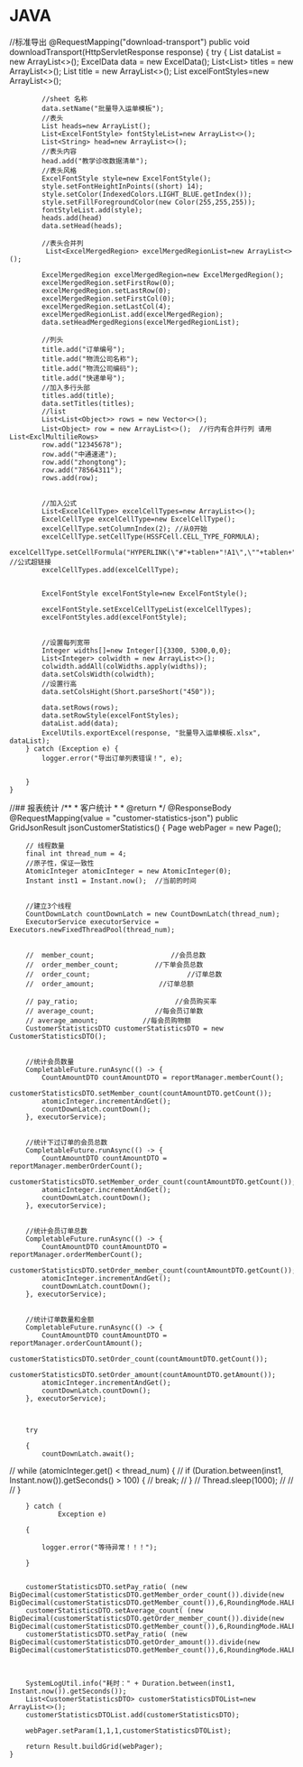 # JAVA
//标准导出
 @RequestMapping("download-transport")
    public void downloadTransport(HttpServletResponse response) {
        try {
            List<ExcelData> dataList = new ArrayList<>();
            ExcelData data = new ExcelData();
            List<List<String>> titles = new ArrayList<>();
            List<String> title = new ArrayList<>();
            List<ExcelFontStyle> excelFontStyles=new ArrayList<>();




            //sheet 名称
            data.setName("批量导入运单模板");
            //表头
            List heads=new ArrayList();
            List<ExcelFontStyle> fontStyleList=new ArrayList<>();
            List<String> head=new ArrayList<>();
            //表头内容
            head.add("教学诊改数据清单");
            //表头风格
            ExcelFontStyle style=new ExcelFontStyle();
            style.setFontHeightInPoints((short) 14);
            style.setColor(IndexedColors.LIGHT_BLUE.getIndex()); 
            style.setFillForegroundColor(new Color(255,255,255));
            fontStyleList.add(style);
            heads.add(head)
            data.setHead(heads);
            
            //表头合并列
             List<ExcelMergedRegion> excelMergedRegionList=new ArrayList<>();
            
            ExcelMergedRegion excelMergedRegion=new ExcelMergedRegion();
            excelMergedRegion.setFirstRow(0);
            excelMergedRegion.setLastRow(0);
            excelMergedRegion.setFirstCol(0);
            excelMergedRegion.setLastCol(4);
            excelMergedRegionList.add(excelMergedRegion);
            data.setHeadMergedRegions(excelMergedRegionList);
            
            //列头
            title.add("订单编号");
            title.add("物流公司名称");
            title.add("物流公司编码");
            title.add("快递单号");
            //加入多行头部
            titles.add(title);
            data.setTitles(titles);
            //list
            List<List<Object>> rows = new Vector<>();
            List<Object> row = new ArrayList<>();  //行内有合并行列 请用List<ExclMultilieRows>
            row.add("12345678");
            row.add("中通速递");
            row.add("zhongtong");
            row.add("78564311");
            rows.add(row);
            
            
            //加入公式
            List<ExcelCellType> excelCellTypes=new ArrayList<>();
            ExcelCellType excelCellType=new ExcelCellType();
            excelCellType.setColumnIndex(2); //从0开始
            excelCellType.setCellType(HSSFCell.CELL_TYPE_FORMULA);
            excelCellType.setCellFormula("HYPERLINK(\"#"+tablen+"!A1\",\""+tablen+"\")"); //公式超链接
            excelCellTypes.add(excelCellType);


            ExcelFontStyle excelFontStyle=new ExcelFontStyle();

            excelFontStyle.setExcelCellTypeList(excelCellTypes);
            excelFontStyles.add(excelFontStyle);
            
            
            //设置每列宽带
            Integer widths[]=new Integer[]{3300, 5300,0,0};
            List<Integer> colwidth = new ArrayList<>();
            colwidth.addAll(colWidths.apply(widths));
            data.setColsWidth(colwidth);
            //设置行高
            data.setColsHight(Short.parseShort("450"));

            data.setRows(rows);
            data.setRowStyle(excelFontStyles);
            dataList.add(data);
            ExcelUtils.exportExcel(response, "批量导入运单模板.xlsx", dataList);
        } catch (Exception e) {
            logger.error("导出订单列表错误！", e);


        }
    }
    
    
   //## 报表统计
   /**
     * 客户统计
     *
     * @return
     */
    @ResponseBody
    @RequestMapping(value = "customer-statistics-json")
    public GridJsonResult jsonCustomerStatistics() {
        Page webPager = new Page();

        // 线程数量
        final int thread_num = 4;
        //原子性，保证一致性
        AtomicInteger atomicInteger = new AtomicInteger(0);
        Instant inst1 = Instant.now();  //当前的时间


        //建立3个线程
        CountDownLatch countDownLatch = new CountDownLatch(thread_num);
        ExecutorService executorService = Executors.newFixedThreadPool(thread_num);


        //  member_count;                   //会员总数
        //  order_member_count;         //下单会员总数
        //  order_count;                        //订单总数
        //  order_amount;                //订单总额

        // pay_ratio;                        //会员购买率
        // average_count;               //每会员订单数
        // average_amount;           //每会员购物额
        CustomerStatisticsDTO customerStatisticsDTO = new CustomerStatisticsDTO();


        //统计会员数量
        CompletableFuture.runAsync(() -> {
            CountAmountDTO countAmountDTO = reportManager.memberCount();
            customerStatisticsDTO.setMember_count(countAmountDTO.getCount());
            atomicInteger.incrementAndGet();
            countDownLatch.countDown();
        }, executorService);


        //统计下过订单的会员总数
        CompletableFuture.runAsync(() -> {
            CountAmountDTO countAmountDTO = reportManager.memberOrderCount();
            customerStatisticsDTO.setMember_order_count(countAmountDTO.getCount());
            atomicInteger.incrementAndGet();
            countDownLatch.countDown();
        }, executorService);


        //统计会员订单总数
        CompletableFuture.runAsync(() -> {
            CountAmountDTO countAmountDTO = reportManager.orderMemberCount();
            customerStatisticsDTO.setOrder_member_count(countAmountDTO.getCount());
            atomicInteger.incrementAndGet();
            countDownLatch.countDown();
        }, executorService);


        //统计订单数量和金额
        CompletableFuture.runAsync(() -> {
            CountAmountDTO countAmountDTO = reportManager.orderCountAmount();
            customerStatisticsDTO.setOrder_count(countAmountDTO.getCount());
            customerStatisticsDTO.setOrder_amount(countAmountDTO.getAmount());
            atomicInteger.incrementAndGet();
            countDownLatch.countDown();
        }, executorService);



        try

        {
            countDownLatch.await();
//            while (atomicInteger.get() < thread_num) {
//                if (Duration.between(inst1, Instant.now()).getSeconds() > 100) {
//                    break;
//                }
//                Thread.sleep(1000);
//
//
//            }


        } catch (
                Exception e)

        {

            logger.error("等待异常！！！");

        }


        customerStatisticsDTO.setPay_ratio( (new BigDecimal(customerStatisticsDTO.getMember_order_count()).divide(new BigDecimal(customerStatisticsDTO.getMember_count()),6,RoundingMode.HALF_UP)).doubleValue());
        customerStatisticsDTO.setAverage_count( (new BigDecimal(customerStatisticsDTO.getOrder_member_count()).divide(new BigDecimal(customerStatisticsDTO.getMember_count()),6,RoundingMode.HALF_UP)).doubleValue());
        customerStatisticsDTO.setPay_ratio( (new BigDecimal(customerStatisticsDTO.getOrder_amount()).divide(new BigDecimal(customerStatisticsDTO.getMember_count()),6,RoundingMode.HALF_UP)).doubleValue());



        SystemLogUtil.info("耗时：" + Duration.between(inst1, Instant.now()).getSeconds());
        List<CustomerStatisticsDTO> customerStatisticsDTOList=new ArrayList<>();
        customerStatisticsDTOList.add(customerStatisticsDTO);

        webPager.setParam(1,1,1,customerStatisticsDTOList);

        return Result.buildGrid(webPager);
    }
   
    
    
